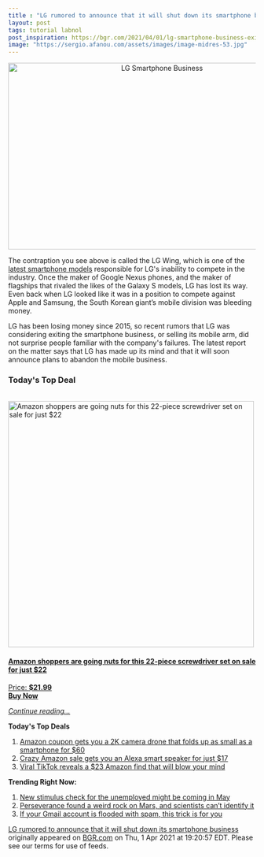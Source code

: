 ```yaml
---
title : "LG rumored to announce that it will shut down its smartphone business"
layout: post
tags: tutorial labnol
post_inspiration: https://bgr.com/2021/04/01/lg-smartphone-business-exit-rumored/
image: "https://sergio.afanou.com/assets/images/image-midres-53.jpg"
---
```


<center><a href="https://bgr.com/2021/04/01/lg-smartphone-business-exit-rumored/" class="bgr-rss-featured-image bgr-rss-test-class"><img loading="lazy" width="610" height="379" src="https://bgr.com/wp-content/uploads/2021/04/lg-wing.jpg?quality=70&amp;strip=all&amp;w=610" class="attachment-feed_normal size-feed_normal wp-post-image" alt="LG Smartphone Business" loading="lazy" srcset="https://bgr.com/wp-content/uploads/2021/04/lg-wing.jpg 1600w, https://bgr.com/wp-content/uploads/2021/04/lg-wing.jpg?resize=150,93 150w, https://bgr.com/wp-content/uploads/2021/04/lg-wing.jpg?resize=300,186 300w, https://bgr.com/wp-content/uploads/2021/04/lg-wing.jpg?resize=768,477 768w, https://bgr.com/wp-content/uploads/2021/04/lg-wing.jpg?resize=1024,636 1024w, https://bgr.com/wp-content/uploads/2021/04/lg-wing.jpg?resize=1536,953 1536w, https://bgr.com/wp-content/uploads/2021/04/lg-wing.jpg?resize=610,379 610w, https://bgr.com/wp-content/uploads/2021/04/lg-wing.jpg?resize=664,412 664w, https://bgr.com/wp-content/uploads/2021/04/lg-wing.jpg?resize=1200,745 1200w, https://bgr.com/wp-content/uploads/2021/04/lg-wing.jpg?resize=782,485 782w, https://bgr.com/wp-content/uploads/2021/04/lg-wing.jpg?resize=827,513 827w, https://bgr.com/wp-content/uploads/2021/04/lg-wing.jpg?resize=800,497 800w" sizes="(max-width: 610px) 100vw, 610px" title="LG Smartphone Business" /></a></center><p>The contraption you see above is called the LG Wing, which is one of the <a href="https://bgr.com/2020/09/14/lg-wing-price-release-date-specs-official/">latest smartphone models</a> responsible for LG's inability to compete in the industry. Once the maker of Google Nexus phones, and the maker of flagships that rivaled the likes of the Galaxy S models, LG has lost its way. Even back when LG looked like it was in a position to compete against Apple and Samsung, the South Korean giant&rsquo;s mobile division was bleeding money.</p>
<p>LG has been losing money since 2015, so recent rumors that LG was considering exiting the smartphone business, or selling its mobile arm, did not surprise people familiar with the company's failures. The latest report on the matter says that LG has made up its mind and that it will soon announce plans to abandon the mobile business.</p>
<h3>Today's Top Deal</h3>
<p><a href="https://www.amazon.com/dp/B08N66W9WG?tag=b0c55topdeals-20"><br><img height="500px" width="500px" src="https://m.media-amazon.com/images/I/51Zhst0pADL.jpg" alt="Amazon shoppers are going nuts for this 22-piece screwdriver set on sale for just $22"><br></a></p>
<h4><a href="https://www.amazon.com/dp/B08N66W9WG?tag=b0c55rss-20">Amazon shoppers are going nuts for this 22-piece screwdriver set on sale for just $22</a></h4>
<p><a href="https://www.amazon.com/dp/B08N66W9WG?tag=b0c55rss-20">Price: <strong>$21.99</strong></a><br><strong><a href="https://www.amazon.com/dp/B08N66W9WG?tag=b0c55rss-20">Buy Now</a></strong></p>
<p><a href="https://bgr.com/2021/04/01/lg-smartphone-business-exit-rumored/" class="more-link"><em>Continue reading...</em></a></p>

<p><strong>Today's Top Deals</strong></p>
<ol>
<li><a href="https://bgr.com/2021/04/01/drone-with-camera-on-amazon-prime-coupon-lowest-price/?utm_source=rss&#038;utm_campaign=topdeals">Amazon coupon gets you a 2K camera drone that folds up as small as a smartphone for $60</a></li>
<li><a href="https://bgr.com/2021/04/01/amazon-echo-deals-lowest-price-echo-flex-alexa-speaker/?utm_source=rss&#038;utm_campaign=topdeals">Crazy Amazon sale gets you an Alexa smart speaker for just $17</a></li>
<li><a href="https://bgr.com/2021/04/01/viral-tiktok-reveals-a-23-amazon-find-that-will-blow-your-mind/?utm_source=rss&#038;utm_campaign=topdeals">Viral TikTok reveals a $23 Amazon find that will blow your mind</a></li>
</ol>

<p><strong>Trending Right Now:</strong></p>
<ol>
<li><a href="https://bgr.com/2021/04/01/new-stimulus-check-coming-tax-refund-for-unemployment-benefits/">New stimulus check for the unemployed might be coming in May</a></li>
<li><a href="https://bgr.com/2021/04/01/mars-rock-perseverance-mystery/">Perseverance found a weird rock on Mars, and scientists can&#8217;t identify it</a></li>
<li><a href="https://bgr.com/2021/04/01/gmail-account-trick-to-figure-out-whos-spamming-you-selling-your-data/">If your Gmail account is flooded with spam, this trick is for you</a></li>
</ol>
<p><a href="https://bgr.com/2021/04/01/lg-smartphone-business-exit-rumored/">LG rumored to announce that it will shut down its smartphone business</a> originally appeared on <a href="http://bgr.com">BGR.com</a> on Thu, 1 Apr 2021 at 19:20:57 EDT. Please see our terms for use of feeds.</p>